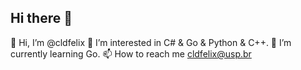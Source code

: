 ## Hi there 👋

<!--
**cldfelix/cldfelix** is a ✨ _special_ ✨ repository because its `README.md` (this file) appears on your GitHub profile.

Here are some ideas to get you started:

- 🔭 I’m currently working on ...
- 🌱 I’m currently learning ...
- 👯 I’m looking to collaborate on ...
- 🤔 I’m looking for help with ...
- 💬 Ask me about ...
- 📫 How to reach me: ...
- 😄 Pronouns: ...
- ⚡ Fun fact: ...
-->


👋 Hi, I’m @cldfelix
👀 I’m interested in C# & Go & Python & C++.
🌱 I’m currently learning Go.
📫 How to reach me cldfelix@usp.br
